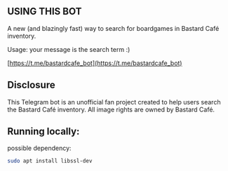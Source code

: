 
## USING THIS BOT

A new (and blazingly fast) way to search for boardgames in Bastard Café inventory. 

Usage: your message is the search term :) 

[https://t.me/bastardcafe_bot](https://t.me/bastardcafe_bot)

## Disclosure
This Telegram bot is an unofficial fan project created to help users search the Bastard Café inventory. All image rights are owned by Bastard Café.

## Running locally:
possible dependency:
```bash
sudo apt install libssl-dev
```